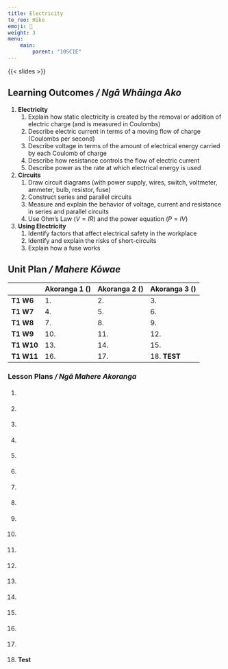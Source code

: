 ```yaml
---
title: Electricity
te_reo: Hiko
emoji: 🔋
weight: 3
menu:
    main:
        parent: "10SCIE"
---
```


{{< slides >}}

## Learning Outcomes _/ Ngā Whāinga Ako_ 

1. __Electricity__
    1. Explain how static electricity is created by the removal or addition of electric charge (and is measured in Coulombs)
    2. Describe electric current in terms of a moving flow of charge (Coulombs per second)
    3. Describe voltage in terms of the amount of electrical energy carried by each Coulomb of charge
    4. Describe how resistance controls the flow of electric current
    5. Describe power as the rate at which electrical energy is used
2. __Circuits__
    1. Draw circuit diagrams (with power supply, wires, switch, voltmeter, ammeter, bulb, resistor, fuse) 
    2. Construct series and parallel circuits
    3. Measure and explain the behavior of voltage, current and resistance in series and parallel circuits
    4. Use Ohm’s Law ($V=IR$) and the power equation ($P=IV$) 
3. __Using Electricity__
    1. Identify factors that affect electrical safety in the workplace
    2. Identify and explain the risks of short-circuits
    3. Explain how a fuse works

## Unit Plan _/ Mahere Kōwae_ 

|            | Akoranga 1 () | Akoranga 2 () | Akoranga 3 () |
|:-----------|:--------------|:--------------|:--------------|
| __T1 W6__  | 1.            | 2.            | 3.            |
| __T1 W7__  | 4.            | 5.            | 6.            |
| __T1 W8__  | 7.            | 8.            | 9.            |
| __T1 W9__  | 10.           | 11.           | 12.           |
| __T1 W10__ | 13.           | 14.           | 15.           |
| __T1 W11__ | 16.           | 17.           | 18. __TEST__  |

### Lesson Plans _/ Ngā Mahere Akoranga_ 

1. #### 
2. #### 
3. #### 
4. #### 
5. #### 
6. #### 
7. #### 
8. #### 
9. #### 
10. #### 
11. #### 
12. #### 
13. #### 
14. #### 
15. #### 
16. #### 
17. #### 
18. #### Test
